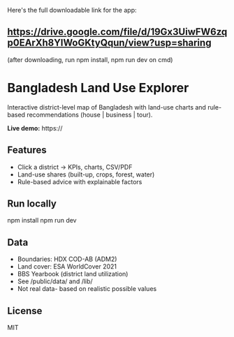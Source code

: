 Here's the full downloadable link for the app: 
## https://drive.google.com/file/d/19Gx3UiwFW6zqp0EArXh8YIWoGKtyQqun/view?usp=sharing
(after downloading, run npm install, npm run dev on cmd)
# Bangladesh Land Use Explorer

Interactive district-level map of Bangladesh with land-use charts and rule-based recommendations (house | business | tour).

**Live demo:** https://<your-vercel-url>

## Features
- Click a district → KPIs, charts, CSV/PDF
- Land-use shares (built-up, crops, forest, water)
- Rule-based advice with explainable factors

## Run locally
npm install
npm run dev

## Data
- Boundaries: HDX COD-AB (ADM2)
- Land cover: ESA WorldCover 2021
- BBS Yearbook (district land utilization)
- See /public/data/ and /lib/
- Not real data- based on realistic possible values

## License
MIT
